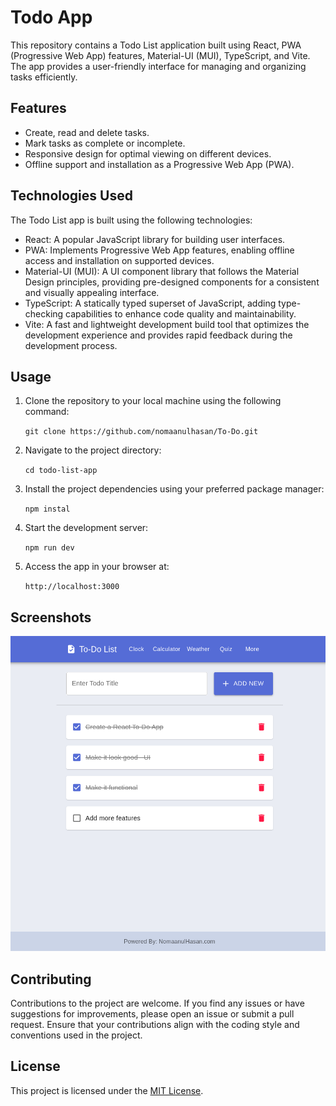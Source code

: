 # Todo App

This repository contains a Todo List application built using React, PWA (Progressive Web App) features, Material-UI (MUI), TypeScript, and Vite. The app provides a user-friendly interface for managing and organizing tasks efficiently.

## Features

- Create, read and delete tasks.
- Mark tasks as complete or incomplete.
- Responsive design for optimal viewing on different devices.
- Offline support and installation as a Progressive Web App (PWA).

## Technologies Used

The Todo List app is built using the following technologies:

- React: A popular JavaScript library for building user interfaces.
- PWA: Implements Progressive Web App features, enabling offline access and installation on supported devices.
- Material-UI (MUI): A UI component library that follows the Material Design principles, providing pre-designed components for a consistent and visually appealing interface.
- TypeScript: A statically typed superset of JavaScript, adding type-checking capabilities to enhance code quality and maintainability.
- Vite: A fast and lightweight development build tool that optimizes the development experience and provides rapid feedback during the development process.

## Usage

1. Clone the repository to your local machine using the following command:

    ```git clone https://github.com/nomaanulhasan/To-Do.git```

3. Navigate to the project directory:

    ```cd todo-list-app```

4. Install the project dependencies using your preferred package manager:

    ```npm instal```

5. Start the development server:

    ```npm run dev```

6. Access the app in your browser at:

    `http://localhost:3000`

## Screenshots

![Todo List App](/screenshots/todo_list.png)

## Contributing

Contributions to the project are welcome. If you find any issues or have suggestions for improvements, please open an issue or submit a pull request. Ensure that your contributions align with the coding style and conventions used in the project.

## License

This project is licensed under the [MIT License](LICENSE).
